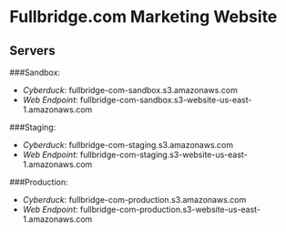 # Fullbridge.com Marketing Website

## Servers

###Sandbox: 
* *Cyberduck:* fullbridge-com-sandbox.s3.amazonaws.com
* *Web Endpoint*: fullbridge-com-sandbox.s3-website-us-east-1.amazonaws.com

###Staging:
* *Cyberduck*: fullbridge-com-staging.s3.amazonaws.com
* *Web Endpoint*: fullbridge-com-staging.s3-website-us-east-1.amazonaws.com

###Production:
* *Cyberduck*: fullbridge-com-production.s3.amazonaws.com
* *Web Endpoint*: fullbridge-com-production.s3-website-us-east-1.amazonaws.com

